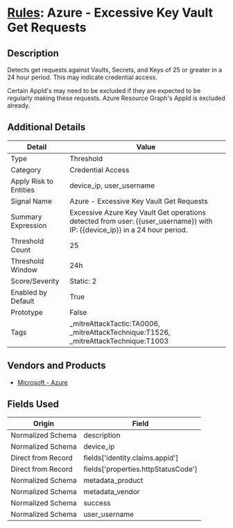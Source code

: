 # [Rules](README.md): Azure - Excessive Key Vault Get Requests

## Description
Detects get requests against Vaults, Secrets, and Keys of 25 or greater in a 24 hour period. This may indicate credential access.

 Certain AppId's may need to be excluded if they are expected to be regularly making these requests. Azure Resource Graph's AppId is excluded already.

## Additional Details
|Detail|Value|
|----|----|
|Type|Threshold|
|Category|Credential Access|
|Apply Risk to Entities|device_ip, user_username|
|Signal Name|Azure - Excessive Key Vault Get Requests|
|Summary Expression|Excessive Azure Key Vault Get operations detected from user: {{user_username}} with IP: {{device_ip}} in a 24 hour period.|
|Threshold Count|25|
|Threshold Window|24h|
|Score/Severity|Static: 2|
|Enabled by Default|True|
|Prototype|False|
|Tags|_mitreAttackTactic:TA0006, _mitreAttackTechnique:T1526, _mitreAttackTechnique:T1003|
## Vendors and Products
- [Microsoft - Azure](../products/a1225af5-e778-4068-a9a2-47da93d1ff24.md)


## Fields Used

|Origin|Field|
|----|----|
|Normalized Schema|description|
|Normalized Schema|device_ip|
|Direct from Record|fields['identity.claims.appid']|
|Direct from Record|fields['properties.httpStatusCode']|
|Normalized Schema|metadata_product|
|Normalized Schema|metadata_vendor|
|Normalized Schema|success|
|Normalized Schema|user_username|


